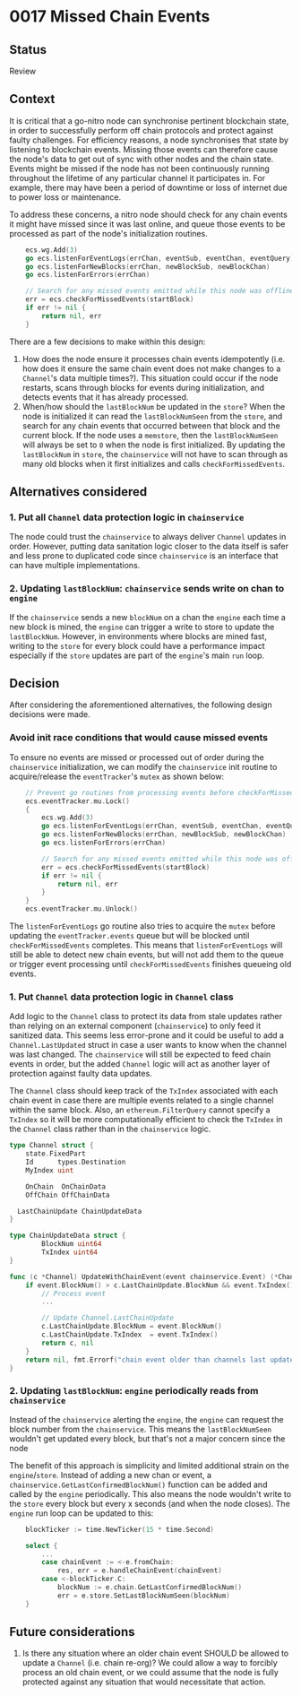 # 0017 Missed Chain Events

## Status

Review

## Context

It is critical that a go-nitro node can synchronise pertinent blockchain state, in order to successfully perform off chain protocols and protect against faulty challenges. For efficiency reasons, a node synchronises that state by listening to blockchain events. Missing those events can therefore cause the node's data to get out of sync with other nodes and the chain state. Events might be missed if the node has not been continuously running throughout the lifetime of any particular channel it participates in. For example, there may have been a period of downtime or loss of internet due to power loss or maintenance.

To address these concerns, a nitro node should check for any chain events it might have missed since it was last online, and queue those events to be processed as part of the node's initialization routines.

```go
	ecs.wg.Add(3)
	go ecs.listenForEventLogs(errChan, eventSub, eventChan, eventQuery)
	go ecs.listenForNewBlocks(errChan, newBlockSub, newBlockChan)
	go ecs.listenForErrors(errChan)

	// Search for any missed events emitted while this node was offline
	err = ecs.checkForMissedEvents(startBlock)
	if err != nil {
		return nil, err
	}
```

There are a few decisions to make within this design:

1. How does the node ensure it processes chain events idempotently (i.e. how does it ensure the same chain event does not make changes to a `Channel`'s data multiple times?). This situation could occur if the node restarts, scans through blocks for events during initialization, and detects events that it has already processed.
2. When/how should the `lastBlockNum` be updated in the `store`? When the node is initialized it can read the `lastBlockNumSeen` from the `store`, and search for any chain events that occurred between that block and the current block. If the node uses a `memstore`, then the `lastBlockNumSeen` will always be set to `0` when the node is first initialized. By updating the `lastBlockNum` in `store`, the `chainservice` will not have to scan through as many old blocks when it first initializes and calls `checkForMissedEvents`.

## Alternatives considered

### 1. Put all `Channel` data protection logic in `chainservice`

The node could trust the `chainservice` to always deliver `Channel` updates in order. However, putting data sanitation logic closer to the data itself is safer and less prone to duplicated code since `chainservice` is an interface that can have multiple implementations.

### 2. Updating `lastBlockNum`: `chainservice` sends write on chan to `engine`

If the `chainservice` sends a new `blockNum` on a chan the `engine` each time a new block is mined, the `engine` can trigger a write to store to update the `lastBlockNum`. However, in environments where blocks are mined fast, writing to the `store` for every block could have a performance impact especially if the `store` updates are part of the `engine`'s main `run` loop.

## Decision

After considering the aforementioned alternatives, the following design decisions were made.

### Avoid init race conditions that would cause missed events

To ensure no events are missed or processed out of order during the `chainservice` initialization, we can modify the `chainservice` init routine to acquire/release the `eventTracker`'s `mutex` as shown below:

```go
	// Prevent go routines from processing events before checkForMissedEvents completes
	ecs.eventTracker.mu.Lock()
	{
		ecs.wg.Add(3)
		go ecs.listenForEventLogs(errChan, eventSub, eventChan, eventQuery)
		go ecs.listenForNewBlocks(errChan, newBlockSub, newBlockChan)
		go ecs.listenForErrors(errChan)

		// Search for any missed events emitted while this node was offline
		err = ecs.checkForMissedEvents(startBlock)
		if err != nil {
			return nil, err
		}
	}
	ecs.eventTracker.mu.Unlock()
```

The `listenForEventLogs` go routine also tries to acquire the `mutex` before updating the `eventTracker.events` queue but will be blocked until `checkForMissedEvents` completes. This means that `listenForEventLogs` will still be able to detect new chain events, but will not add them to the queue or trigger event processing until `checkForMissedEvents` finishes queueing old events.

### 1. Put `Channel` data protection logic in `Channel` class

Add logic to the `Channel` class to protect its data from stale updates rather than relying on an external component (`chainservice`) to only feed it sanitized data. This seems less error-prone and it could be useful to add a `Channel.LastUpdated` struct in case a user wants to know when the channel was last changed. The `chainservice` will still be expected to feed chain events in order, but the added `Channel` logic will act as another layer of protection against faulty data updates.

The `Channel` class should keep track of the `TxIndex` associated with each chain event in case there are multiple events related to a single channel within the same block. Also, an `ethereum.FilterQuery` cannot specify a `TxIndex` so it will be more computationally efficient to check the `TxIndex` in the `Channel` class rather than in the `chainservice` logic.

```go
type Channel struct {
	state.FixedPart
	Id      types.Destination
	MyIndex uint

	OnChain  OnChainData
	OffChain OffChainData

  LastChainUpdate ChainUpdateData
}

type ChainUpdateData struct {
        BlockNum uint64
        TxIndex uint64
}

func (c *Channel) UpdateWithChainEvent(event chainservice.Event) (*Channel, error) {
	if event.BlockNum() > c.LastChainUpdate.BlockNum && event.TxIndex() > c.LastChainUpdate.TxIndex {
		// Process event
		...

		// Update Channel.LastChainUpdate
		c.LastChainUpdate.BlockNum = event.BlockNum()
		c.LastChainUpdate.TxIndex  = event.TxIndex()
		return c, nil
	}
	return nil, fmt.Errorf("chain event older than channels last update")
}
```

### 2. Updating `lastBlockNum`: `engine` periodically reads from `chainservice`

Instead of the `chainservice` alerting the `engine`, the `engine` can request the block number from the `chainservice`. This means the `lastBlockNumSeen` wouldn't get updated every block, but that's not a major concern since the node

The benefit of this approach is simplicity and limited additional strain on the `engine`/`store`. Instead of adding a new chan or event, a `chainservice.GetLastConfirmedBlockNum()` function can be added and called by the `engine` periodically. This also means the node wouldn't write to the `store` every block but every x seconds (and when the node closes). The `engine` run loop can be updated to this:

```go
	blockTicker := time.NewTicker(15 * time.Second)

	select {
		...
		case chainEvent := <-e.fromChain:
			res, err = e.handleChainEvent(chainEvent)
		case <-blockTicker.C:
			blockNum := e.chain.GetLastConfirmedBlockNum()
			err = e.store.SetLastBlockNumSeen(blockNum)
	}
```

## Future considerations

1. Is there any situation where an older chain event SHOULD be allowed to update a `Channel` (i.e. chain re-org)? We could allow a way to forcibly process an old chain event, or we could assume that the node is fully protected against any situation that would necessitate that action.

